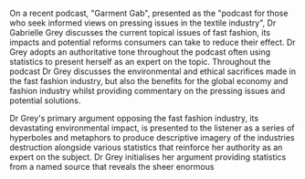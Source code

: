 On a recent podcast, "Garment Gab", presented as the "podcast for those who seek informed views on pressing issues in the textile industry", Dr Gabrielle Grey discusses the current topical issues of fast fashion, its impacts and potential reforms consumers can take to reduce their effect. Dr Grey adopts an authoritative tone throughout the podcast often using statistics to present herself as an expert on the topic. Throughout the podcast Dr Grey discusses the environmental and ethical sacrifices made in the fast fashion industry, but also the benefits for the global economy and fashion industry whilst providing commentary on the pressing issues and potential solutions.

Dr Grey's primary argument opposing the fast fashion industry, its devastating environmental impact, is presented to the listener as a series of hyperboles and metaphors to produce descriptive imagery of the industries destruction alongside various statistics that reinforce her authority as an expert on the subject. Dr Grey initialises her argument providing statistics from a named source that reveals the sheer enormous   